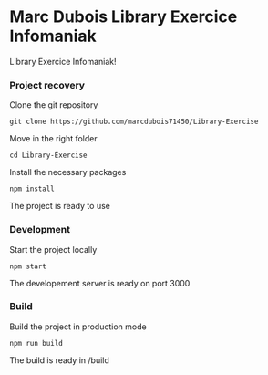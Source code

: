 # Marc Dubois Library Exercice Infomaniak

Library Exercice Infomaniak!

### Project recovery

Clone the git repository
```
git clone https://github.com/marcdubois71450/Library-Exercise
```
Move in the right folder
```
cd Library-Exercise
```
Install the necessary packages
```
npm install
```
The project is ready to use


### Development
Start the project locally
```
npm start
```
The developement server is ready on port 3000


### Build
Build the project in production mode
```
npm run build
```
The build is ready in /build
